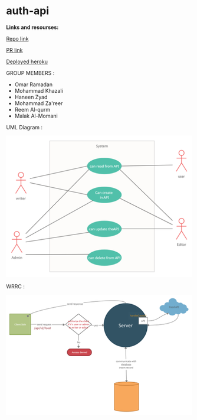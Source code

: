 # auth-api

**Links and resourses:**

[Repo link](https://github.com/malakMomani/auth-api)

[PR link](https://github.com/malakMomani/auth-api/pull/5)

[Deployed heroku](https://auth-server-malak.herokuapp.com/)

GROUP MEMBERS :

- Omar Ramadan
- Mohammad Khazali
- Haneen Zyad
- Mohammad Za'reer
- Reem Al-qurm
- Malak Al-Momani

UML Diagram :

![uml](uml-auth.jpg)

WRRC :

![wrrc](wrrc.jpg)
